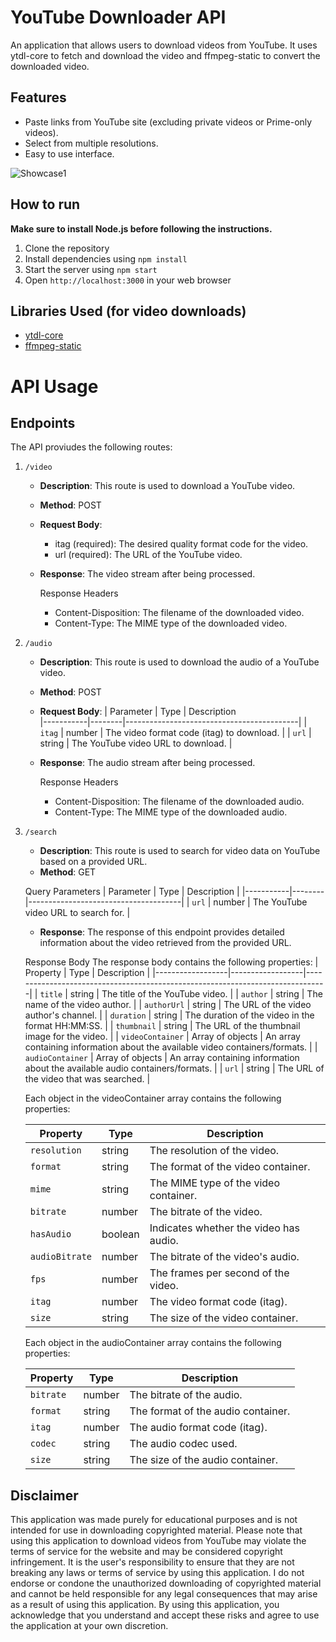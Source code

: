 # YouTube Downloader API
An application that allows users to download videos from YouTube. It uses ytdl-core to fetch and download the video and ffmpeg-static to convert the downloaded video.

## Features

- Paste links from YouTube site (excluding private videos or Prime-only videos).
- Select from multiple resolutions.
- Easy to use interface.

![Showcase1](https://github.com/CDavidSV/YouTube-Downloader-API/assets/88672259/a829ae01-788e-4ad5-abcb-518a07e1c7eb)

## How to run

**Make sure to install Node.js before following the instructions.**

1. Clone the repository
2. Install dependencies using `npm install`
3. Start the server using `npm start`
4. Open `http://localhost:3000` in your web browser

## Libraries Used (for video downloads)

- [ytdl-core](https://www.npmjs.com/package/ytdl-core)
- [ffmpeg-static](https://www.npmjs.com/package/ffmpeg-static)

# API Usage

## Endpoints

The API proviudes the following routes:

1. `/video`
    - **Description**: This route is used to download a YouTube video.
    - **Method**: POST

    - **Request Body**:
        - itag (required): The desired quality format code for the video.
        - url (required): The URL of the YouTube video.
    - **Response**:
        The video stream after being processed.

        Response Headers
        - Content-Disposition: The filename of the downloaded video.
        - Content-Type: The MIME type of the downloaded video.

2. `/audio`
    - **Description**: This route is used to download the audio of a YouTube video.
    - **Method**: POST

    - **Request Body**:
        | Parameter | Type   | Description                               
        |-----------|--------|-------------------------------------------|
        | `itag`    | number | The video format code (itag) to download. |
        | `url`     | string | The YouTube video URL to download.        |                     
    - **Response**:
        The audio stream after being processed.

        Response Headers
        - Content-Disposition: The filename of the downloaded audio.
        - Content-Type: The MIME type of the downloaded audio.

3. `/search`
    - **Description**: This route is used to search for video data on YouTube based on a provided URL.
    - **Method**: GET

    Query Parameters
    | Parameter | Type   | Description                          |
    |-----------|--------|--------------------------------------|
    | `url`     | number | The YouTube video URL to search for. |

    - **Response**:
    The response of this endpoint provides detailed information about the video retrieved from the provided URL.

    Response Body
    The response body contains the following properties:
    | Property         | Type             | Description                                                                   |
    |------------------|------------------|-------------------------------------------------------------------------------|
    | `title`          | string           | The title of the YouTube video.                                               |
    | `author`         | string           | The name of the video author.                                                 |
    | `authorUrl`      | string           | The URL of the video author's channel.                                        |
    | `duration`       | string           | The duration of the video in the format HH:MM:SS.                             |
    | `thumbnail`      | string           | The URL of the thumbnail image for the video.                                 |
    | `videoContainer` | Array of objects | An array containing information about the available video containers/formats. |
    | `audioContainer` | Array of objects | An array containing information about the available audio containers/formats. |
    | `url`            | string           | The URL of the video that was searched.                                       |

    Each object in the videoContainer array contains the following properties:

    | Property       | Type    | Description                            |
    |----------------|---------|----------------------------------------|
    | `resolution`   | string  | The resolution of the video.           |
    | `format`       | string  | The format of the video container.     |
    | `mime`         | string  | The MIME type of the video container.  |
    | `bitrate`      | number  | The bitrate of the video.              |
    | `hasAudio`     | boolean | Indicates whether the video has audio. |
    | `audioBitrate` | number  | The bitrate of the video's audio.      |
    | `fps`          | number  | The frames per second of the video.    |
    | `itag`         | number  | The video format code (itag).          |
    | `size`         | string  | The size of the video container.       |

    Each object in the audioContainer array contains the following properties:

    | Property  | Type   | Description                        |
    |-----------|--------|------------------------------------|
    | `bitrate` | number | The bitrate of the audio.          |
    | `format`  | string | The format of the audio container. |
    | `itag`    | number | The audio format code (itag).      |
    | `codec`   | string | The audio codec used.              |
    | `size`    | string | The size of the audio container.   |

## Disclaimer 

This application was made purely for educational purposes and is not intended for use in downloading copyrighted material. Please note that using this application to download videos from YouTube may violate the terms of service for the website and may be considered copyright infringement. It is the user's responsibility to ensure that they are not breaking any laws or terms of service by using this application. I do not endorse or condone the unauthorized downloading of copyrighted material and cannot be held responsible for any legal consequences that may arise as a result of using this application. By using this application, you acknowledge that you understand and accept these risks and agree to use the application at your own discretion.
